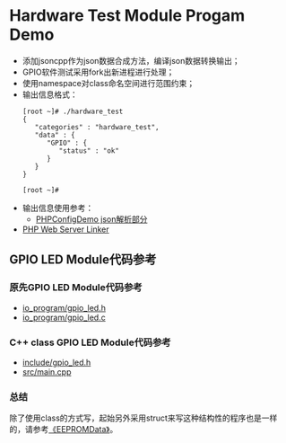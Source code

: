 # Hardware Test Module Progam Demo

* 添加jsoncpp作为json数据合成方法，编译json数据转换输出；
* GPIO软件测试采用fork出新进程进行处理；
* 使用namespace对class命名空间进行范围约束；
* 输出信息格式：
    ```
    [root ~]# ./hardware_test
    {
       "categories" : "hardware_test",
       "data" : {
          "GPIO" : {
             "status" : "ok"
          }
       }
    }
    
    [root ~]#
    ```
* 输出信息使用参考：
  * [PHPConfigDemo json解析部分](https://github.com/ZengjfOS/PHPConfigDemo/blob/master/json.php)
* [PHP Web Server Linker](https://github.com/ZengjfOS/HardwareModuleDemo/tree/Hardware_Test_Demo_Functions)

## GPIO LED Module代码参考

### 原先GPIO LED Module代码参考

* [io_program/gpio_led.h](io_program/gpio_led.h)
* [io_program/gpio_led.c](io_program/gpio_led.c)

### C++ class GPIO LED Module代码参考

* [include/gpio_led.h](include/gpio_led.h)
* [src/main.cpp](src/main.cpp)

### 总结

除了使用class的方式写，起始另外采用struct来写这种结构性的程序也是一样的，请参考[《EEPROMData》](https://github.com/ZengjfOS/EEPROMData)。
